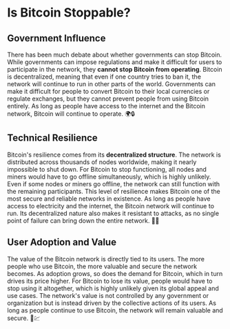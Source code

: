 # Is Bitcoin Stoppable?

## Government Influence
There has been much debate about whether governments can stop Bitcoin. While governments can impose regulations and make it difficult for users to participate in the network, they **cannot stop Bitcoin from operating**. Bitcoin is decentralized, meaning that even if one country tries to ban it, the network will continue to run in other parts of the world. Governments can make it difficult for people to convert Bitcoin to their local currencies or regulate exchanges, but they cannot prevent people from using Bitcoin entirely. As long as people have access to the internet and the Bitcoin network, Bitcoin will continue to operate. 🌍🔒

## Technical Resilience
Bitcoin's resilience comes from its **decentralized structure**. The network is distributed across thousands of nodes worldwide, making it nearly impossible to shut down. For Bitcoin to stop functioning, all nodes and miners would have to go offline simultaneously, which is highly unlikely. Even if some nodes or miners go offline, the network can still function with the remaining participants. This level of resilience makes Bitcoin one of the most secure and reliable networks in existence. As long as people have access to electricity and the internet, the Bitcoin network will continue to run. Its decentralized nature also makes it resistant to attacks, as no single point of failure can bring down the entire network. 🔌🌐

## User Adoption and Value
The value of the Bitcoin network is directly tied to its users. The more people who use Bitcoin, the more valuable and secure the network becomes. As adoption grows, so does the demand for Bitcoin, which in turn drives its price higher. For Bitcoin to lose its value, people would have to stop using it altogether, which is highly unlikely given its global appeal and use cases. The network's value is not controlled by any government or organization but is instead driven by the collective actions of its users. As long as people continue to use Bitcoin, the network will remain valuable and secure. 👥💹
